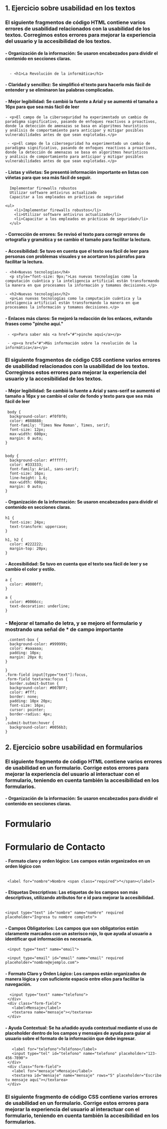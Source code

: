 ## 1. Ejercicio sobre usabilidad en los textos

### El siguiente fragmentos de código HTML contiene varios errores de usabilidad relacionados con la usabilidad de los textos. Corregimos estos errores para mejorar la experiencia del usuario y la accesibilidad de los textos.

#### - Organización de la información: Se usaron encabezados para dividir el contenido en secciones claras.

 ```- <h3>La Revolución de la informática</h3>

   - <h1>La Revolución de la informática</h1>
 ```


#### - Claridad y sencillez: Se simplificó el texto para hacerlo más fácil de entender y se eliminaron las palabras complicadas.
#### - Mejor legibilidad: Se cambió la fuente a Arial y se aumentó el tamaño a 16px para que sea más fácil de leer

```
- <p>El campo de la ciberseguridad ha experimentado un cambio de paradigma significativo, pasando de enfoques reactivos a proactivos, donde la detección de amenazas se basa en algoritmos heurísticos
y análisis de comportamiento para anticipar y mitigar posibles vulnerabilidades antes de que sean explotadas.</p>

 - <p>El campo de la ciberseguridad ha experimentado un cambio de paradigma significativo, pasando de enfoques reactivos a proactivos, donde la detección de amenazas se basa en algoritmos heurísticos
y análisis de comportamiento para anticipar y mitigar posibles vulnerabilidades antes de que sean explotadas.</p>
```

#### - Listas y viñetas: Se presentó información importante en listas con viñetas para que sea más fácil de seguir.

```
  Implementar firewalls robustos
  Utilizar software antivirus actualizado
  Capacitar a los empleados en prácticas de seguridad

<ul>
    <li>Implementar firewalls robustos</li>
    <li>Utilizar software antivirus actualizado</li>
    <li>Capacitar a los empleados en prácticas de seguridad</li>
  </ul>
```
  
#### - Corrección de errores: Se revisó el texto para corregir errores de ortografía y gramática y se cambio el tamaño para facilitar la lectura.
#### - Accesibilidad: Se tuvo en cuenta que el texto sea fácil de leer para personas con problemas visuales y se acortaron los párrafos para facilitar la lectura.

```
- <h4>Nuevas tecnologías</h4>
  <p style="font-size: 9px;">Las nuevas tecnologías como la computación cuántica y la inteligencia artificial están transformando la manera en que procesamos la información y tomamos decisiones.</p>

- <h2>Nuevas tecnologías</h2>
  <p>Las nuevas tecnologías como la computación cuántica y la inteligencia artificial están transformando la manera en que procesamos la información y tomamos decisiones.</p>
```

#### - Enlaces más claros: Se mejoró la redacción de los enlaces, evitando frases como "pinche aquí."

```
 - <p>Para saber más <a href="#">pinche aquí</a></p>
  
 - <p><a href="#">Más información sobre la revolución de la informática</a></p>
```
 

### El siguiente fragmentos de código CSS contiene varios errores de usabilidad relacionados con la usabilidad de los textos. Corregimos estos errores para mejorar la experiencia del usuario y la accesibilidad de los textos.

#### - Mejor legibilidad: Se cambió la fuente a Arial y sans-serif se aumentó el tamaño a 16px  y se cambio el color de fondo y texto para que sea más fácil de leer

```
 body {
  background-color: #f0f0f0;
  color: #888888;
  font-family: 'Times New Roman', Times, serif;
  font-size: 12px;
  max-width: 600px;
  margin: 0 auto;
}


body {
  background-color: #ffffff;
  color: #333333;
  font-family: Arial, sans-serif;
  font-size: 16px;
  line-height: 1.6;
  max-width: 600px;
  margin: 0 auto;
}
```

#### - Organización de la información: Se usaron encabezados para dividir el contenido en secciones claras.

```
h1 {
  font-size: 24px;
  text-transform: uppercase;
}

h1, h2 {
  color: #222222;
  margin-top: 20px;
}
 ```

#### - Accesibilidad: Se tuvo en cuenta que el texto sea fácil de leer y se cambio el color y estilo.

```
a {
  color: #0000ff;
}

a {
  color: #0066cc;
  text-decoration: underline;
}
 ```


### - Mejorar el tamaño de letra, y se mejoro el formulario y mostrando una señal de * de campo importante 

```
 .content-box {
  background-color: #999999;
  color: #aaaaaa;
  padding: 10px;
  margin: 20px 0;
}

}
.form-field input[type="text"]:focus,
.form-field textarea:focus {
  border.submit-button {
  background-color: #007BFF;
  color: #fff;
  border: none;
  padding: 10px 20px;
  font-size: 16px;
  cursor: pointer;
  border-radius: 4px;
}
.submit-button:hover {
  background-color: #0056b3;
}
 ```

## 2. Ejercicio sobre usabilidad en formularios

### El siguiente fragmento de código HTML contiene varios errores de usabilidad en un formulario. Corrige estos errores para mejorar la experiencia del usuario al interactuar con el formulario, teniendo en cuenta también la accesibilidad en los formularios.


#### - Organización de la información: Se usaron encabezados para dividir el contenido en secciones claras.

  <h1>Formulario</h1>
  <h1>Formulario de Contacto</h1>
 
#### - Formato claro y orden lógico: Los campos están organizados en un orden lógico con 

  ``` <label>Nombre</label>

   <label for="nombre">Nombre <span class="required">*</span></label>
   ```    

#### - Etiquetas Descriptivas: Las etiquetas de los campos son más descriptivas, utilizando atributos for e id para mejorar la accesibilidad.
  ``` <input type="text" name="nombre">
   
  <input type="text" id="nombre" name="nombre" required placeholder="Ingresa tu nombre completo">
```
 
#### - Campos Obligatorios: Los campos que son obligatorios están claramente marcados con un asterisco rojo, lo que ayuda al usuario a identificar qué información es necesaria.
  
  ``` <label>Correo electrónico</label>
   <input type="text" name="email">
```

  ``` <label for="email">Correo electrónico <span class="required">*</span></label>
   <input type="email" id="email" name="email" required placeholder="nombre@ejemplo.com">
```
  
#### - Formato Claro y Orden Lógico: Los campos están organizados de manera lógica y con suficiente espacio entre ellos para facilitar la navegación.
 
   ``` <label>Teléfono</label>
     <input type="text" name="telefono">
    </div>
    <div class="form-field">
      <label>Mensaje</label>
      <textarea name="mensaje"></textarea>
    </div>
 ```
#### - Ayuda Contextual: Se ha añadido ayuda contextual mediante el uso de placeholder dentro de los campos y mensajes de ayuda para guiar al usuario sobre el formato de la información que debe ingresar.
 
   ``` <div class="form-field">
      <label for="telefono">Teléfono</label>
      <input type="tel" id="telefono" name="telefono" placeholder="123-456-7890">
    </div>
    <div class="form-field">
      <label for="mensaje">Mensaje</label>
      <textarea id="mensaje" name="mensaje" rows="5" placeholder="Escribe tu mensaje aquí"></textarea>
    </div>
```
  
### El siguiente fragmento de código CSS contiene varios errores de usabilidad en un formulario. Corrige estos errores para mejorar la experiencia del usuario al interactuar con el formulario, teniendo en cuenta también la accesibilidad en los formularios.

